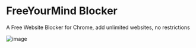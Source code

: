 # FreeYourMind Blocker
A Free Website Blocker for Chrome, add unlimited websites, no restrictions

![image](https://github.com/user-attachments/assets/61f8bdc2-5ee6-4932-9062-77d9c9ba54f3)
